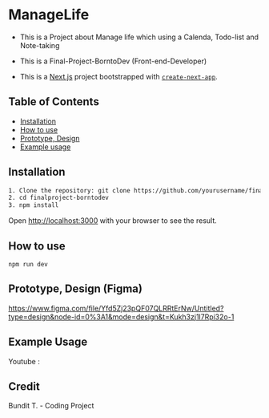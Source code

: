 # ManageLife

 - This is a Project about Manage life which using a Calenda, Todo-list
   and Note-taking
   
 - This is a Final-Project-BorntoDev (Front-end-Developer)
 - This is a [Next.js](https://nextjs.org/) project bootstrapped with [`create-next-app`](https://github.com/vercel/next.js/tree/canary/packages/create-next-app).

## Table of Contents

 - [Installation](#installation) 
 - [How to use](#how-to-use) 
 - [Prototype, Design](#prototype,-design) 
 - [Example usage](example-usage)

## Installation

```bash
1. Clone the repository: git clone https://github.com/yourusername/finalproject-borntodev.git
2. cd finalproject-borntodev
3. npm install
```

Open [http://localhost:3000](http://localhost:3000) with your browser to see the result.

## How to use

    npm run dev

## Prototype, Design (Figma)

https://www.figma.com/file/Yfd5Zj23pQF07QLRRtErNw/Untitled?type=design&node-id=0%3A1&mode=design&t=Kukh3zj1l7Rpi32o-1

## Example Usage

Youtube : 
## Credit
Bundit T. - Coding Project
